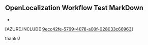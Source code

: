 ## OpenLocalization Workflow Test MarkDown
* 

[AZURE.INCLUDE [9ecc42fe-5769-4078-a00f-028033c66963](calleeMd1.md)]

 
thanks!